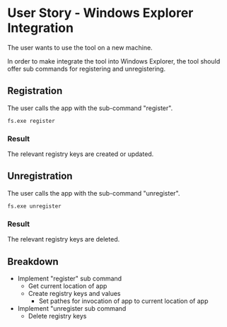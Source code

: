 # User Story - Windows Explorer Integration

The user wants to use the tool on a new machine.

In order to make integrate the tool into Windows Explorer, the tool should offer
sub commands for registering and unregistering.

## Registration

The user calls the app with the sub-command "register".

~~~DOS
fs.exe register
~~~

### Result

The relevant registry keys are created or updated.

## Unregistration

The user calls the app with the sub-command "unregister".

~~~DOS
fs.exe unregister
~~~

### Result

The relevant registry keys are deleted.

## Breakdown

* Implement "register" sub command
  * Get current location of app
  * Create registry keys and values
    * Set pathes for invocation of app to current location of app
* Implement "unregister sub command
  * Delete registry keys
